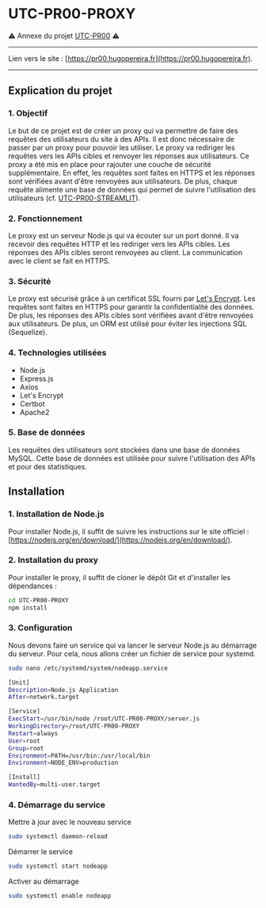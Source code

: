 # UTC-PR00-PROXY
⚠️ Annexe du projet [UTC-PR00](https://https://github.com/tigrou23/UTC-PR00) ⚠️
___
Lien vers le site : [https://pr00.hugopereira.fr](https://pr00.hugopereira.fr).
___

## Explication du projet

### 1. Objectif

Le but de ce projet est de créer un proxy qui va permettre de faire des requêtes des utilisateurs du site à des APIs. Il est donc nécessaire de passer par un proxy pour pouvoir les utiliser. Le proxy va rediriger les requêtes vers les APIs cibles et renvoyer les réponses aux utilisateurs. Ce proxy a été mis en place pour rajouter une couche de sécurité supplémentaire. En effet, les requêtes sont faites en HTTPS et les réponses sont vérifiées avant d'être renvoyées aux utilisateurs. De plus, chaque requête alimente une base de données qui permet de suivre l'utilisation des utilisateurs (cf. [UTC-PR00-STREAMLIT](https://github.com/tigrou23/UTC-PR00-STREAMLIT)).

### 2. Fonctionnement

Le proxy est un serveur Node.js qui va écouter sur un port donné. Il va recevoir des requêtes HTTP et les rediriger vers les APIs cibles. Les réponses des APIs cibles seront renvoyées au client. La communication avec le client se fait en HTTPS. 

### 3. Sécurité

Le proxy est sécurisé grâce à un certificat SSL fourni par [Let's Encrypt](https://letsencrypt.org/). Les requêtes sont faites en HTTPS pour garantir la confidentialité des données. De plus, les réponses des APIs cibles sont vérifiées avant d'être renvoyées aux utilisateurs. De plus, un ORM est utilisé pour éviter les injections SQL (Sequelize).

### 4. Technologies utilisées

- Node.js
- Express.js
- Axios
- Let's Encrypt
- Certbot
- Apache2

### 5. Base de données

Les requêtes des utilisateurs sont stockées dans une base de données MySQL. Cette base de données est utilisée pour suivre l'utilisation des APIs et pour des statistiques.

## Installation

### 1. Installation de Node.js

Pour installer Node.js, il suffit de suivre les instructions sur le site officiel : [https://nodejs.org/en/download/](https://nodejs.org/en/download/).

### 2. Installation du proxy

Pour installer le proxy, il suffit de cloner le dépôt Git et d'installer les dépendances :

```bash
cd UTC-PR00-PROXY
npm install
```

### 3. Configuration

Nous devons faire un service qui va lancer le serveur Node.js au démarrage du serveur. Pour cela, nous allons créer un fichier de service pour systemd.

```bash
sudo nano /etc/systemd/system/nodeapp.service
```

```bash
[Unit]
Description=Node.js Application
After=network.target

[Service]
ExecStart=/usr/bin/node /root/UTC-PR00-PROXY/server.js
WorkingDirectory=/root/UTC-PR00-PROXY
Restart=always
User=root
Group=root
Environment=PATH=/usr/bin:/usr/local/bin
Environment=NODE_ENV=production

[Install]
WantedBy=multi-user.target
```

### 4. Démarrage du service

Mettre à jour avec le nouveau service

```bash
sudo systemctl daemon-reload
```

Démarrer le service

```bash
sudo systemctl start nodeapp
```

Activer au démarrage

```bash
sudo systemctl enable nodeapp
```